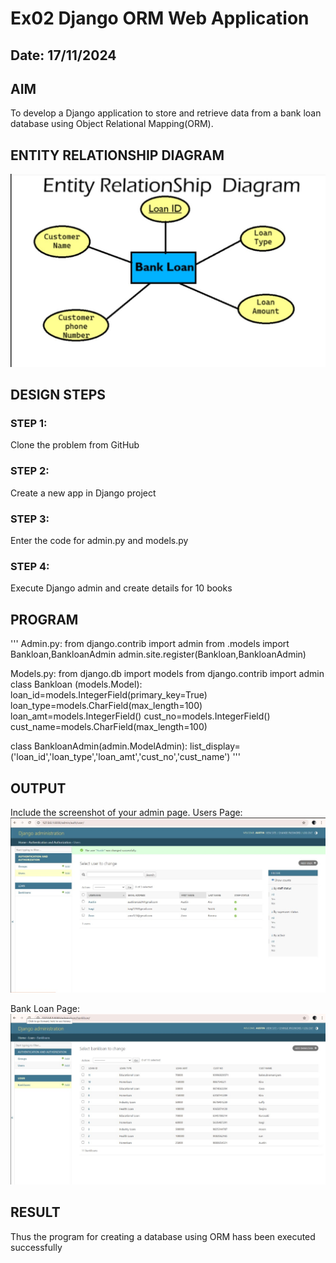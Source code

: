 # Ex02 Django ORM Web Application
## Date: 17/11/2024

## AIM
To develop a Django application to store and retrieve data from a bank loan database using Object Relational Mapping(ORM).

## ENTITY RELATIONSHIP DIAGRAM
![alt text](<screen_shot image 2024-11-17.jpg>)

## DESIGN STEPS

### STEP 1:
Clone the problem from GitHub

### STEP 2:
Create a new app in Django project

### STEP 3:
Enter the code for admin.py and models.py

### STEP 4:
Execute Django admin and create details for 10 books

## PROGRAM
'''
Admin.py:
from django.contrib import admin
from .models import Bankloan,BankloanAdmin
admin.site.register(Bankloan,BankloanAdmin)

Models.py:
from django.db import models
from django.contrib import admin
class Bankloan (models.Model):
    loan_id=models.IntegerField(primary_key=True)
    loan_type=models.CharField(max_length=100)
    loan_amt=models.IntegerField()
    cust_no=models.IntegerField()
    cust_name=models.CharField(max_length=100)
 
class BankloanAdmin(admin.ModelAdmin):
    list_display=('loan_id','loan_type','loan_amt','cust_no','cust_name')
'''



## OUTPUT

Include the screenshot of your admin page.
Users Page:
![alt text](<screen_shot image 2024-11-17 out 2.jpg>)

Bank Loan Page:
![alt text](<screen_shot image 2024-11-17 out.jpg>)


## RESULT
Thus the program for creating a database using ORM hass been executed successfully